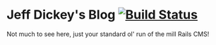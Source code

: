 # Jeff Dickey's Blog [![Build Status](https://secure.travis-ci.org/dickeyxxx/blog.png)](http://travis-ci.org/dickeyxxx/blog)

Not much to see here, just your standard ol' run of the mill Rails CMS!
